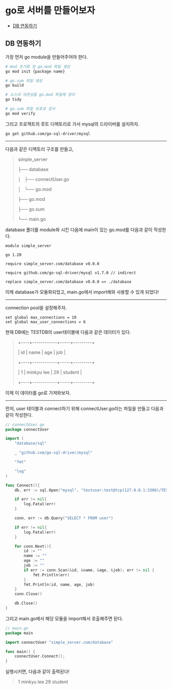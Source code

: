 # go로 서버를 만들어보자

- [DB 연동하기](#DB-연동하기)

## DB 연동하기

가장 먼저 go module을 만들어주어야 한다.

```bash
# mod 초기화 및 go.mod 파일 생성
go mod init {package name}

# go.sum 파일 생성
go build 

# 소스내 의존성을 go.mod 파일에 정리
go tidy

# go.sum 파일 유효성 검사
go mod verify
```

그리고 프로젝트의 루트 디렉토리로 가서 mysql의 드라이버를 설치하자.

```bash
go get github.com/go-sql-driver/mysql 
```

***

다음과 같은 디렉토리 구조를 만들고, 

> simple_server
> 
> ├── database
> 
> │   ├── connectUser.go
> 
> │   └── go.mod
> 
> ├── go.mod
> 
> ├── go.sum
> 
> └── main.go

database 폴더를 module화 시킨 다음에 main이 있는 go.mod를 다음과 같이 작성한다.

```
module simple_server

go 1.20

require simple_server.com/database v0.0.0

require github.com/go-sql-driver/mysql v1.7.0 // indirect

replace simple_server.com/database v0.0.0 => ./database
```

이제 database가 모듈화되었고, main.go에서 import해와 사용할 수 있게 되었다!

***

connection pool을 설정해주자.

```mysql
set global max_connections = 10
set global max_user_connections = 6
```

현재 DB에는 TESTDB의 user테이블에 다음과 같은 데이터가 있다.

> +----+------------+-----+---------+
> 
> | id | name       | age | job     |
> 
> +----+------------+-----+---------+
> 
> |  1 | minkyu lee |  29 | student |
> 
> +----+------------+-----+---------+

이제 이 데이터를 go로 가져와보자.

***

먼저, user 테이블과 connect하기 위해 connectUser.go라는 파일을 만들고 다음과 같이 작성한다.

```go
// connectUser.go
package connectUser

import (
	"database/sql"

	_ "github.com/go-sql-driver/mysql"

	"fmt"

	"log"
)

func Connect(){
	db, err := sql.Open("mysql", "testuser:test@tcp(127.0.0.1:3306)/TESTDB")

	if err != nil{
		log.Fatal(err)
	}

	conn, err := db.Query("SELECT * FROM user")

	if err != nil{
		log.Fatal(err)
	}

	for conn.Next(){
		id := ""
		name := ""
		age := ""
		job := ""
		if err := conn.Scan(&id, &name, &age, &job); err != nil {
			fmt.Println(err)
		}
		fmt.Println(id, name, age, job)
	}
	conn.Close()

	db.Close()
}
```

그리고 main.go에서 해당 모듈을 import해서 호출해주면 된다.

```go
// main.go
package main

import connectUser "simple_server.com/database"

func main() {
    connectUser.Connect();
}
```

실행시키면, 다음과 같이 출력된다!

> 1 minkyu lee 29 student
